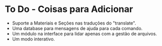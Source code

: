 # To Do - Coisas para Adicionar

- Suporte a Materiais e Seções nas traduções do "translate".
- Uma database para mensagens de ajuda para cada comando.
- Um módulo na interface para lidar apenas com a gestão de arquivos.
- Um modo interativo.